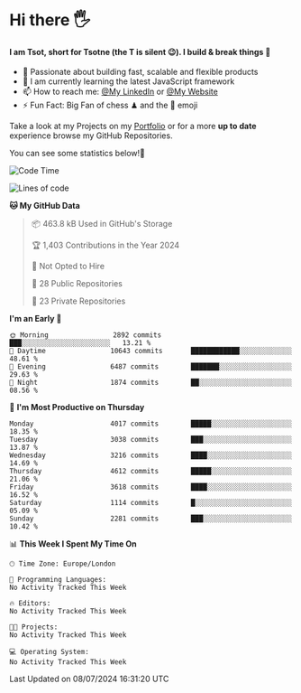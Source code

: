# Hi there :raised_hand_with_fingers_splayed:
#### I am Tsot, short for Tsotne (the T is silent :wink:). I build & break things :space_invader:
- :telescope: Passionate about building fast, scalable and flexible products
- :seedling: I am currently learning the latest JavaScript framework 
- :mailbox: How to reach me: [@My LinkedIn](https://www.linkedin.com/in/tsotne-gvadzabia/) or [@My Website](https://tsotne.co.uk/contact)
- :zap: Fun Fact: Big Fan of chess ♟ and the 👾 emoji

Take a look at my Projects on my [Portfolio](https://tsotne.co.uk/) or for a more **up to date** experience browse my GitHub Repositories.

You can see some statistics below!:space_invader:
<!--START_SECTION:waka-->
![Code Time](http://img.shields.io/badge/Code%20Time-761%20hrs%202%20mins-blue)

![Lines of code](https://img.shields.io/badge/From%20Hello%20World%20I%27ve%20Written-7.3%20million%20lines%20of%20code-blue)

**🐱 My GitHub Data** 

> 📦 463.8 kB Used in GitHub's Storage 
 > 
> 🏆 1,403 Contributions in the Year 2024
 > 
> 🚫 Not Opted to Hire
 > 
> 📜 28 Public Repositories 
 > 
> 🔑 23 Private Repositories 
 > 
**I'm an Early 🐤** 

```text
🌞 Morning                2892 commits        ███░░░░░░░░░░░░░░░░░░░░░░   13.21 % 
🌆 Daytime                10643 commits       ████████████░░░░░░░░░░░░░   48.61 % 
🌃 Evening                6487 commits        ███████░░░░░░░░░░░░░░░░░░   29.63 % 
🌙 Night                  1874 commits        ██░░░░░░░░░░░░░░░░░░░░░░░   08.56 % 
```
📅 **I'm Most Productive on Thursday** 

```text
Monday                   4017 commits        █████░░░░░░░░░░░░░░░░░░░░   18.35 % 
Tuesday                  3038 commits        ███░░░░░░░░░░░░░░░░░░░░░░   13.87 % 
Wednesday                3216 commits        ████░░░░░░░░░░░░░░░░░░░░░   14.69 % 
Thursday                 4612 commits        █████░░░░░░░░░░░░░░░░░░░░   21.06 % 
Friday                   3618 commits        ████░░░░░░░░░░░░░░░░░░░░░   16.52 % 
Saturday                 1114 commits        █░░░░░░░░░░░░░░░░░░░░░░░░   05.09 % 
Sunday                   2281 commits        ███░░░░░░░░░░░░░░░░░░░░░░   10.42 % 
```


📊 **This Week I Spent My Time On** 

```text
🕑︎ Time Zone: Europe/London

💬 Programming Languages: 
No Activity Tracked This Week

🔥 Editors: 
No Activity Tracked This Week

🐱‍💻 Projects: 
No Activity Tracked This Week

💻 Operating System: 
No Activity Tracked This Week
```


 Last Updated on 08/07/2024 16:31:20 UTC
<!--END_SECTION:waka-->
